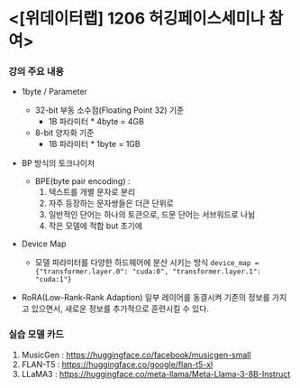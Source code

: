 # <[위데이터랩] 1206 허깅페이스세미나 참여>

### 강의 주요 내용

- 1byte / Parameter
    - 32-bit 부동 소수점(Floating Point 32) 기준 
        - 1B 파라미터 * 4byte = 4GB
    - 8-bit 양자화 기준
        - 1B 파라미터 * 1byte = 1GB

- BP 방식의 토크나이저
    - BPE(byte pair encoding) : 
        1. 텍스트를 개별 문자로 분리
        2. 자주 등장하는 문자쌍들은 더큰 단위로
        3. 일반적인 단어는 하나의 토큰으로, 드문 단어는 서브워드로 나뉨
        4. 작은 모델에 적합 but 초기에 
    
- Device Map
    - 모델 파라미터를 다양한 하드웨어에 분산 시키는 방식
        `device_map = {"transformer.layer.0": "cuda:0", "transformer.layer.1": "cuda:1"}`

- RoRA(Low-Rank-Rank Adaption)
    일부 레이어를 동결시켜 기존의 정보를 가지고 있으면서, 새로운 정보를 추가적으로 훈련시킬 수 있다.

### 실습 모델 카드

01. MusicGen : https://huggingface.co/facebook/musicgen-small
02. FLAN-T5 : https://huggingface.co/google/flan-t5-xl
03. LLaMA3 : https://huggingface.co/meta-llama/Meta-Llama-3-8B-Instruct